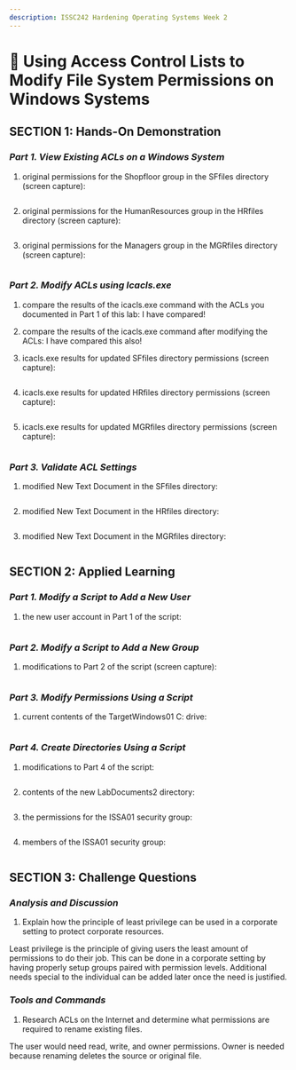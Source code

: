 ```yaml
---
description: ISSC242 Hardening Operating Systems Week 2
---
```


# 🧠 Using Access Control Lists to Modify File System Permissions on Windows Systems

## **SECTION 1: Hands-On Demonstration**

### _**Part 1. View Existing ACLs on a Windows System**_

1.  original permissions for the Shopfloor group in the SFfiles directory (screen capture):



    <figure><img src=".gitbook/assets/image (6) (1).png" alt=""><figcaption></figcaption></figure>
2.  original permissions for the HumanResources group in the HRfiles directory (screen capture):



    <figure><img src=".gitbook/assets/image (2) (2).png" alt=""><figcaption></figcaption></figure>
3.  original permissions for the Managers group in the MGRfiles directory (screen capture):



    <figure><img src=".gitbook/assets/image (4) (2).png" alt=""><figcaption></figcaption></figure>

### _**Part 2. Modify ACLs using Icacls.exe**_

1. compare the results of the icacls.exe command with the ACLs you documented in Part 1 of this lab: I have compared!
2. compare the results of the icacls.exe command after modifying the ACLs: I have compared this also!
3.  icacls.exe results for updated SFfiles directory permissions (screen capture):



    <figure><img src=".gitbook/assets/image (3).png" alt=""><figcaption></figcaption></figure>
4.  icacls.exe results for updated HRfiles directory permissions (screen capture):



    <figure><img src=".gitbook/assets/image (1) (2).png" alt=""><figcaption></figcaption></figure>
5.  icacls.exe results for updated MGRfiles directory permissions (screen capture):



    <figure><img src=".gitbook/assets/image (7) (2).png" alt=""><figcaption></figcaption></figure>

### _**Part 3. Validate ACL Settings**_

1.  modified New Text Document in the SFfiles directory:



    <figure><img src=".gitbook/assets/image (15) (1).png" alt=""><figcaption></figcaption></figure>
2.  modified New Text Document in the HRfiles directory:



    <figure><img src=".gitbook/assets/image (14) (1).png" alt=""><figcaption></figcaption></figure>
3.  modified New Text Document in the MGRfiles directory:



    <figure><img src=".gitbook/assets/image (12).png" alt=""><figcaption></figcaption></figure>

## **SECTION 2: Applied Learning**

### _**Part 1. Modify a Script to Add a New User**_

1.  the new user account in Part 1 of the script:



    <figure><img src=".gitbook/assets/image (16) (1).png" alt=""><figcaption></figcaption></figure>

### _**Part 2. Modify a Script to Add a New Group**_

1.  modifications to Part 2 of the script (screen capture):



    <figure><img src=".gitbook/assets/image (1).png" alt=""><figcaption></figcaption></figure>

### _**Part 3. Modify Permissions Using a Script**_

1.  current contents of the TargetWindows01 C: drive:



    <figure><img src=".gitbook/assets/image (14).png" alt=""><figcaption></figcaption></figure>

### _**Part 4. Create Directories Using a Script**_

1.  modifications to Part 4 of the script:



    <figure><img src=".gitbook/assets/image (7).png" alt=""><figcaption></figcaption></figure>
2.  contents of the new LabDocuments2 directory:



    <figure><img src=".gitbook/assets/image (1) (1).png" alt=""><figcaption></figcaption></figure>
3.  the permissions for the ISSA01 security group:



    <figure><img src=".gitbook/assets/image (10) (1).png" alt=""><figcaption></figcaption></figure>
4.  members of the ISSA01 security group:



    <figure><img src=".gitbook/assets/image (6).png" alt=""><figcaption></figcaption></figure>

## **SECTION 3: Challenge Questions**

### _**Analysis and Discussion**_

1. Explain how the principle of least privilege can be used in a corporate setting to protect corporate resources.

Least privilege is the principle of giving users the least amount of permissions to do their job. This can be done in a corporate setting by having properly setup groups paired with permission levels. Additional needs special to the individual can be added later once the need is justified.&#x20;

### _**Tools and Commands**_

1. Research ACLs on the Internet and determine what permissions are required to rename existing files.

The user would need read, write, and owner permissions. Owner is needed because renaming deletes the source or original file.&#x20;
